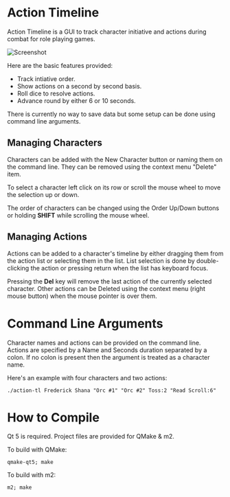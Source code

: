 Action Timeline
===============

Action Timeline is a GUI to track character initiative and actions during
combat for role playing games.

![Screenshot](http://outguard.sourceforge.net/images/action-tl-0.6.png)

Here are the basic features provided:

  * Track intiative order.
  * Show actions on a second by second basis.
  * Roll dice to resolve actions.
  * Advance round by either 6 or 10 seconds.

There is currently no way to save data but some setup can be done using
command line arguments.


Managing Characters
-------------------

Characters can be added with the New Character button or naming them on
the command line.  They can be removed using the context menu "Delete" item.

To select a character left click on its row or scroll the mouse wheel to move
the selection up or down.

The order of characters can be changed using the Order Up/Down buttons or
holding **SHIFT** while scrolling the mouse wheel.


Managing Actions
----------------

Actions can be added to a character's timeline by either dragging them from
the action list or selecting them in the list.  List selection is done by
double-clicking the action or pressing return when the list has keyboard
focus.

Pressing the **Del** key will remove the last action of the currently selected
character.  Other actions can be Deleted using the context menu (right mouse
button) when the mouse pointer is over them.


Command Line Arguments
======================

Character names and actions can be provided on the command line.  Actions
are specified by a Name and Seconds duration separated by a colon.  If no
colon is present then the argument is treated as a character name.

Here's an example with four characters and two actions:

    ./action-tl Frederick Shana "Orc #1" "Orc #2" Toss:2 "Read Scroll:6"


How to Compile
==============

Qt 5 is required.  Project files are provided for QMake & m2.

To build with QMake:

    qmake-qt5; make

To build with m2:

    m2; make
